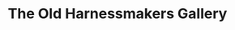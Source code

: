 ---
title: "The Old Harnessmakers Gallery"
url: /harleston/the-old-harnessmakers-gallery/
shop: Andenken
---